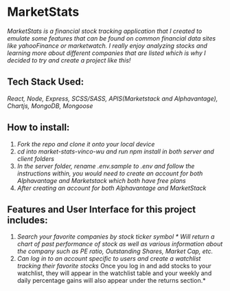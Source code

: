 # MarketStats
*MarketStats is a financial stock tracking application that I created to emulate some features that can be found on common financial data sites like yahooFinance or marketwatch. I really enjoy analyzing stocks and learning more about different companies that are listed which is why I decided to try and create a project like this!*

## Tech Stack Used:
*React, Node, Express, SCSS/SASS, APIS(Marketstack and Alphavantage), Chartjs, MongoDB, Mongoose* 

## How to install:
1. *Fork the repo and clone it onto your local device*
2. *cd into market-stats-vinco-wu and run npm install in both server and client folders*
3. *In the server folder, rename .env.sample to .env and follow the instructions within, you would need to create an account for both Alphavantage and Marketstack which both have free plans*
4. *After creating an account for both Alphavantage and MarketStack*


## Features and User Interface for this project includes:
1. *Search your favorite companies by stock ticker symbol *
Will return a chart of past performance of stock as well as various information about the company such as PE ratio, Outstanding Shares, Market Cap, etc.*
2. *Can log in to an account specific to users and create a watchlist tracking their favorite stocks*
Once you log in and add stocks to your watchlist, they will appear in the watchlist table and your weekly and daily percentage gains will also appear under the returns section.*
